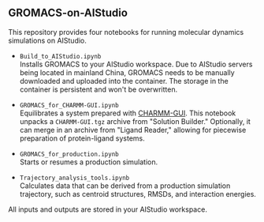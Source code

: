 ## GROMACS-on-AIStudio

This repository provides four notebooks for running molecular dynamics simulations on AIStudio.

* `Build_to_AIStudio.ipynb` \
  Installs GROMACS to your AIStudio workspace. Due to AIStudio servers being located in mainland China, GROMACS needs to be manually downloaded and uploaded into the container. The storage in the container is persistent and won't be overwritten.

* `GROMACS_for_CHARMM-GUI.ipynb` \
  Equilibrates a system prepared with [CHARMM-GUI](https://www.charmm-gui.org/). This notebook unpacks a `CHARMM-GUI.tgz` archive from "Solution Builder." Optionally, it can merge in an archive from "Ligand Reader," allowing for piecewise preparation of protein-ligand systems.

* `GROMACS_for_production.ipynb` \
  Starts or resumes a production simulation.

* `Trajectory_analysis_tools.ipynb` \
  Calculates data that can be derived from a production simulation trajectory, such as centroid structures, RMSDs, and interaction energies.

All inputs and outputs are stored in your AIStudio workspace.

